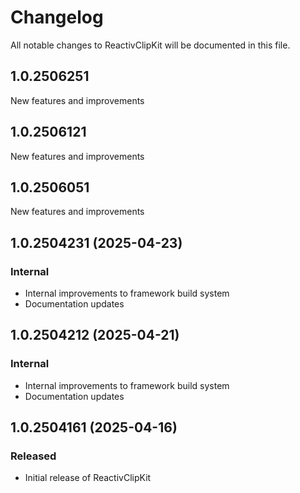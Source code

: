 # Changelog

All notable changes to ReactivClipKit will be documented in this file.

## 1.0.2506251

New features and improvements


## 1.0.2506121

New features and improvements


## 1.0.2506051

New features and improvements


## 1.0.2504231 (2025-04-23)

### Internal

- Internal improvements to framework build system
- Documentation updates

## 1.0.2504212 (2025-04-21)

### Internal

- Internal improvements to framework build system
- Documentation updates

## 1.0.2504161 (2025-04-16)

### Released

- Initial release of ReactivClipKit
